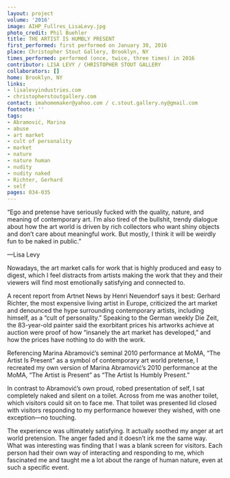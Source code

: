 ```yaml
---
layout: project
volume: '2016'
image: AIHP_Fullres_LisaLevy.jpg
photo_credit: Phil Buehler
title: THE ARTIST IS HUMBLY PRESENT
first_performed: first performed on January 30, 2016
place: Christopher Stout Gallery, Brooklyn, NY
times_performed: performed (once, twice, three times) in 2016
contributor: LISA LEVY / CHRISTOPHER STOUT GALLERY
collaborators: []
home: Brooklyn, NY
links:
- lisalevyindustries.com
- christopherstoutgallery.com
contact: imahomemaker@yahoo.com / c.stout.gallery.ny@gmail.com
footnote: ''
tags:
- Abramović, Marina
- abuse
- art market
- cult of personality
- market
- nature
- nature human
- nudity
- nudity naked
- Richter, Gerhard
- self
pages: 034-035
---
```


“Ego and pretense have seriously fucked with the quality, nature, and meaning of contemporary art. I’m also tired of the bullshit, trendy dialogue about how the art world is driven by rich collectors who want shiny objects and don’t care about meaningful work. But mostly, I think it will be weirdly fun to be naked in public.”

—Lisa Levy

Nowadays, the art market calls for work that is highly produced and easy to digest, which I feel distracts from artists making the work that they and their viewers will find most emotionally satisfying and connected to.

A recent report from Artnet News by Henri Neuendorf says it best: Gerhard Richter, the most expensive living artist in Europe, criticized the art market and denounced the hype surrounding contemporary artists, including himself, as a “cult of personality.” Speaking to the German weekly Die Zeit, the 83-year-old painter said the exorbitant prices his artworks achieve at auction were proof of how “insanely the art market has developed,” and how the prices have nothing to do with the work.

Referencing Marina Abramović’s seminal 2010 performance at MoMA, “The Artist Is Present” as a symbol of contemporary art world pretense, I recreated my own version of Marina Abramović’s 2010 performance at the MoMA, “The Artist is Present” as “The Artist Is Humbly Present.”

In contrast to Abramović’s own proud, robed presentation of self, I sat completely naked and silent on a toilet. Across from me was another toilet, which visitors could sit on to face me. That toilet was presented lid closed with visitors responding to my performance however they wished, with one exception—no touching.

The experience was ultimately satisfying. It actually soothed my anger at art world pretension. The anger faded and it doesn’t irk me the same way. What was interesting was finding that I was a blank screen for visitors. Each person had their own way of interacting and responding to me, which fascinated me and taught me a lot about the range of human nature, even at such a specific event.
